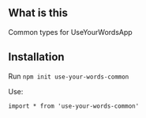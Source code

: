 ## What is this

Common types for UseYourWordsApp

## Installation

Run `npm init use-your-words-common`

Use:

```
import * from 'use-your-words-common'
```
